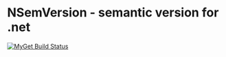 NSemVersion - semantic version for .net
=======

[![MyGet Build Status](https://www.myget.org/BuildSource/Badge/nsemversion?identifier=aea17c98-347e-4e22-87f5-39e5ee7965f9)](https://www.myget.org/)

